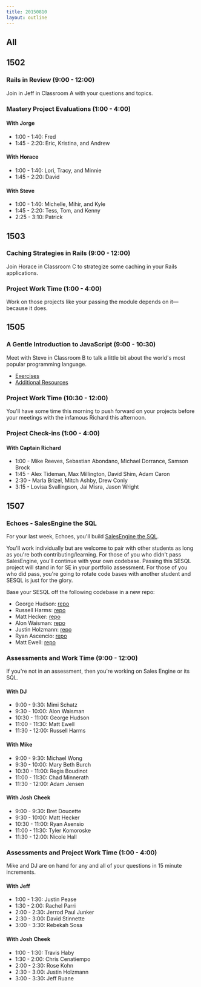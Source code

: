 ```yaml
---
title: 20150810
layout: outline
---
```


## All

## 1502

### Rails in Review (9:00 - 12:00)

Join in Jeff in Classroom A with your questions and topics.

### Mastery Project Evaluations (1:00 - 4:00)

#### With Jorge

* 1:00 - 1:40: Fred
* 1:45 - 2:20: Eric, Kristina, and Andrew

#### With Horace

* 1:00 - 1:40: Lori, Tracy, and Minnie
* 1:45 - 2:20: David

#### With Steve

* 1:00 - 1:40: Michelle, Mihir, and Kyle
* 1:45 - 2:20: Tess, Tom, and Kenny
* 2:25 - 3:10: Patrick

## 1503

### Caching Strategies in Rails (9:00 - 12:00)

Join Horace in Classroom C to strategize some caching in your Rails applications.

### Project Work Time (1:00 - 4:00)

Work on those projects like your passing the module depends on it—because it does.

## 1505

### A Gentle Introduction to JavaScript (9:00 - 10:30)

Meet with Steve in Classroom B to talk a little bit about the world's most popular programming language.

* [Exercises](https://github.com/turingschool/lesson_plans/blob/master/ruby_02-web_applications_with_ruby/introduction_to_javascript.markdown)
* [Additional Resources](http://tutorials.jumpstartlab.com/projects/javascript/)

### Project Work Time (10:30 - 12:00)

You'll have some time this morning to push forward on your projects before your meetings with the infamous Richard this afternoon.

### Project Check-ins (1:00 - 4:00)

#### With Captain Richard

* 1:00 - Mike Reeves, Sebastian Abondano, Michael Dorrance, Samson Brock
* 1:45 - Alex Tideman, Max Millington, David Shim, Adam Caron
* 2:30 - Marla Brizel, Mitch Ashby, Drew Conly
* 3:15 - Lovisa Svallingson, Jai Misra, Jason Wright

## 1507

### Echoes - SalesEngine the SQL

For your last week, Echoes, you'll build [SalesEngine the SQL](https://github.com/turingschool/curriculum/blob/master/source/projects/sales_engine_the_sql.markdown).

You'll work individually but are welcome to pair with other students as long as you're both contributing/learning. For those of you who didn't pass SalesEngine, you'll continue with
your own codebase. Passing this SESQL project will stand in for SE in your portfolio assessment. For
those of you who did pass, you're going to rotate code bases with another
student and SESQL is just for the glory.

Base your SESQL off the following codebase in a new repo:

* George Hudson: [repo](http://github.com/russelleh/sales_engine)
* Russell Harms: [repo](http://github.com/russelleh/sales_engine)
* Matt Hecker: [repo](https://github.com/malonwais/sales_engine.git)
* Alon Waisman: [repo](https://github.com/malonwais/sales_engine.git)
* Justin Holzmann: [repo](https://github.com/plato721)
* Ryan Ascencio: [repo](https://github.com/plato721)
* Matt Ewell: [repo](http://github.com/philmphoenix/sales_engine_pivot)

### Assessments and Work Time (9:00 - 12:00)

If you're not in an assessment, then you're working on Sales Engine or its SQL.

#### With DJ

* 9:00 - 9:30:   Mimi Schatz
* 9:30 - 10:00:  Alon Waisman
* 10:30 - 11:00: George Hudson
* 11:00 - 11:30: Matt Ewell
* 11:30 - 12:00: Russell Harms

#### With Mike

* 9:00 - 9:30:   Michael Wong
* 9:30 - 10:00:  Mary Beth Burch
* 10:30 - 11:00: Regis Boudinot
* 11:00 - 11:30: Chad Minnerath
* 11:30 - 12:00: Adam Jensen

#### With Josh Cheek

* 9:00 - 9:30:   Bret Doucette
* 9:30 - 10:00:  Matt Hecker
* 10:30 - 11:00: Ryan Asensio
* 11:00 - 11:30: Tyler Komoroske
* 11:30 - 12:00: Nicole Hall

### Assessments and Project Work Time (1:00 - 4:00)

Mike and DJ are on hand for any and all of your questions in 15 minute increments.

#### With Jeff

* 1:00 - 1:30: Justin Pease
* 1:30 - 2:00: Rachel Parri
* 2:00 - 2:30: Jerrod Paul Junker
* 2:30 - 3:00: David Stinnette
* 3:00 - 3:30: Rebekah Sosa

#### With Josh Cheek

* 1:00 - 1:30: Travis Haby
* 1:30 - 2:00: Chris Cenatiempo
* 2:00 - 2:30: Rose Kohn
* 2:30 - 3:00: Justin Holzmann
* 3:00 - 3:30: Jeff Ruane
